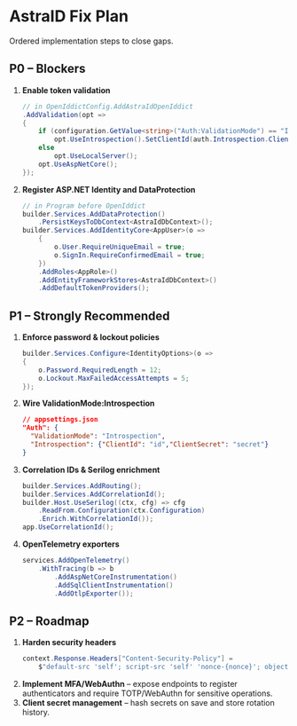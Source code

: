 # AstraID Fix Plan

Ordered implementation steps to close gaps.

## P0 – Blockers

1. **Enable token validation**
   ```csharp
   // in OpenIddictConfig.AddAstraIdOpenIddict
   .AddValidation(opt =>
   {
       if (configuration.GetValue<string>("Auth:ValidationMode") == "Introspection")
           opt.UseIntrospection().SetClientId(auth.Introspection.ClientId).SetClientSecret(auth.Introspection.ClientSecret);
       else
           opt.UseLocalServer();
       opt.UseAspNetCore();
   });
   ```
2. **Register ASP.NET Identity and DataProtection**
   ```csharp
   // in Program before OpenIddict
   builder.Services.AddDataProtection()
       .PersistKeysToDbContext<AstraIdDbContext>();
   builder.Services.AddIdentityCore<AppUser>(o =>
       {
           o.User.RequireUniqueEmail = true;
           o.SignIn.RequireConfirmedEmail = true;
       })
       .AddRoles<AppRole>()
       .AddEntityFrameworkStores<AstraIdDbContext>()
       .AddDefaultTokenProviders();
   ```

## P1 – Strongly Recommended

1. **Enforce password & lockout policies**
   ```csharp
   builder.Services.Configure<IdentityOptions>(o =>
   {
       o.Password.RequiredLength = 12;
       o.Lockout.MaxFailedAccessAttempts = 5;
   });
   ```
2. **Wire ValidationMode:Introspection**
   ```json
   // appsettings.json
   "Auth": {
     "ValidationMode": "Introspection",
     "Introspection": {"ClientId": "id","ClientSecret": "secret"}
   }
   ```
3. **Correlation IDs & Serilog enrichment**
   ```csharp
   builder.Services.AddRouting();
   builder.Services.AddCorrelationId();
   builder.Host.UseSerilog((ctx, cfg) => cfg
       .ReadFrom.Configuration(ctx.Configuration)
       .Enrich.WithCorrelationId());
   app.UseCorrelationId();
   ```
4. **OpenTelemetry exporters**
   ```csharp
   services.AddOpenTelemetry()
       .WithTracing(b => b
           .AddAspNetCoreInstrumentation()
           .AddSqlClientInstrumentation()
           .AddOtlpExporter());
   ```

## P2 – Roadmap

1. **Harden security headers**
   ```csharp
   context.Response.Headers["Content-Security-Policy"] =
       $"default-src 'self'; script-src 'self' 'nonce-{nonce}'; object-src 'none'";
   ```
2. **Implement MFA/WebAuthn** – expose endpoints to register authenticators and require TOTP/WebAuthn for sensitive operations.
3. **Client secret management** – hash secrets on save and store rotation history.
